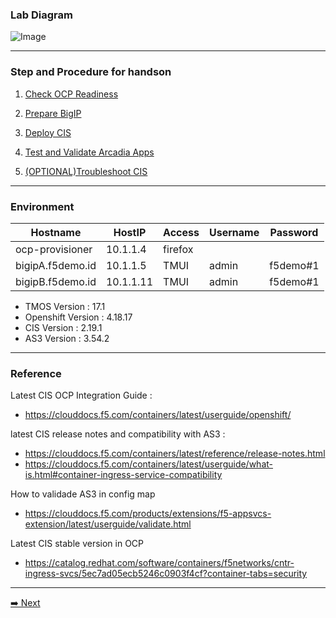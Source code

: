### Lab Diagram

![Image](https://github.com/user-attachments/assets/35e5a105-44b4-42cd-a4fc-e0513df47be9)

---
### Step and Procedure for handson


1. [Check OCP Readiness](OCP-Preparation.md)

2. [Prepare BigIP](BigIP-Preparation.md)

3. [Deploy CIS](CIS-Deployment.md)

4. [Test and Validate Arcadia Apps](Arcadia-ValidationAndTest.md)

5. [(OPTIONAL)Troubleshoot CIS](CIS-Troubleshooting.md)

---
### Environment

| Hostname           | HostIP     | Access  | Username | Password     |
|--------------------|------------|---------|----------|--------------|
| ocp-provisioner    | 10.1.1.4   | firefox |          |              |
| bigipA.f5demo.id   | 10.1.1.5   | TMUI    | admin    | f5demo#1     |
| bigipB.f5demo.id   | 10.1.1.11  | TMUI    | admin    | f5demo#1     |


- TMOS Version : 17.1
- Openshift Version : 4.18.17
- CIS Version : 2.19.1
- AS3 Version : 3.54.2

---

### Reference

Latest CIS OCP Integration Guide :
- https://clouddocs.f5.com/containers/latest/userguide/openshift/

latest CIS release notes and compatibility with AS3 : 
- https://clouddocs.f5.com/containers/latest/reference/release-notes.html
- https://clouddocs.f5.com/containers/latest/userguide/what-is.html#container-ingress-service-compatibility

How to validade AS3 in config map
- https://clouddocs.f5.com/products/extensions/f5-appsvcs-extension/latest/userguide/validate.html

Latest CIS stable version in OCP
- https://catalog.redhat.com/software/containers/f5networks/cntr-ingress-svcs/5ec7ad05ecb5246c0903f4cf?container-tabs=security

---
[➡️ Next](OCP-Preparation.md)
